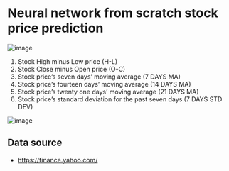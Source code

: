 # Neural network from scratch stock price prediction

![image](https://github.com/bjam24/neural-network-from-scratch-stock-price-prediction/assets/61807667/cf2b3637-02fb-4848-b5f6-1ccf6877f272)

1. Stock High minus Low price (H-L)
2. Stock Close minus Open price (O-C)
3. Stock price’s seven days’ moving average (7 DAYS MA)
4. Stock price’s fourteen days’ moving average (14 DAYS MA)
5. Stock price’s twenty one days’ moving average (21 DAYS MA)
6. Stock price’s standard deviation for the past seven days (7 DAYS STD DEV)

![image](https://github.com/bjam24/neural-network-from-scratch-stock-price-prediction/assets/61807667/19261f38-c835-47c6-a343-cf32f52a899a)

## Data source
- https://finance.yahoo.com/
